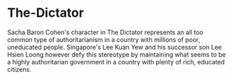 # The-Dictator

Sacha Baron Cohen's character in The Dictator represents an all too common type of authoritarianism in a country with millions of poor, uneducated people. Singapore's Lee Kuan Yew and his successor son Lee Hsien Loong however defy this stereotype by maintaining what seems to be a highly authoritarian government in a country with plenty of rich, educated citizens. 
